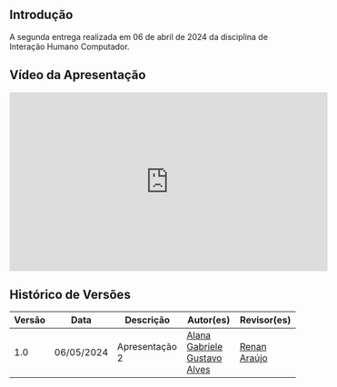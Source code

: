 ## Introdução
A segunda entrega realizada em 06 de abril de 2024 da disciplina de Interação Humano Computador.

## Vídeo da Apresentação

<iframe width="560" height="315" src="https://www.youtube.com/embed/-PliE8hswM8?si=sPdNHDTEe9ynyPmS" title="YouTube video player" frameborder="0" allow="accelerometer; autoplay; clipboard-write; encrypted-media; gyroscope; picture-in-picture; web-share" referrerpolicy="strict-origin-when-cross-origin" allowfullscreen></iframe>

## Histórico de Versões

| Versão |    Data    | Descrição                     | Autor(es)                                          | Revisor(es) |
| ------ | :--------: | ----------------------------- | -------------------------------------------------- | ----------- |
| 1.0    | 06/05/2024 | Apresentação 2 | [Alana Gabriele](https://github.com/alanagabriele) <br> [Gustavo Alves](https://github.com/gustaallves)  | [Renan Araújo](https://github.com/renantfm4) |

